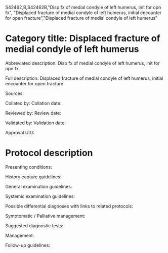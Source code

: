 S42462,B,S42462B,"Disp fx of medial condyle of left humerus, init for opn fx", "Displaced fracture of medial condyle of left humerus, initial encounter for open fracture","Displaced fracture of medial condyle of left humerus"
# Category title: Displaced fracture of medial condyle of left humerus

Abbreviated description: Disp fx of medial condyle of left humerus, init for opn fx

Full description: Displaced fracture of medial condyle of left humerus, initial encounter for open fracture

Sources:

Collated by:
Collation date:

Reviewed by:
Review date:

Validated by:
Validation date:

Approval UID:

# Protocol description

Presenting conditions:

History capture guidelines:

General examination guidelines:

Systemic examination guidelines:

Possible differential diagnoses with links to related protocols:

Symptomatic / Palliative management:

Suggested diagnostic tests:

Management:

Follow-up guidelines:

